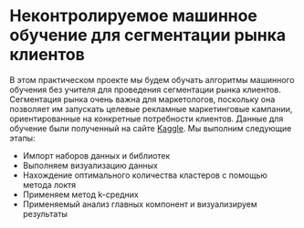 # Неконтролируемое машинное обучение для сегментации рынка клиентов

В этом практическом проекте мы будем обучать алгоритмы машинного обучения без учителя для проведения сегментации рынка клиентов. Сегментация рынка очень важна для маркетологов, поскольку она позволяет им запускать целевые рекламные маркетинговые кампании, ориентированные на конкретные потребности клиентов. Данные для обучение были полученный на сайте [Kaggle](https://www.kaggle.com/arjunbhasin2013/ccdata). Мы выполним следующие этапы:

* Импорт наборов данных и библиотек
* Выполняем визуализацию данных
* Нахождение оптимального количества кластеров с помощью метода локтя
* Применяем метод k-средних
* Применяемый анализ главных компонент и визуализируем результаты

